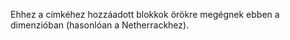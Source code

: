 Ehhez a címkéhez hozzáadott blokkok örökre megégnek ebben a dimenzióban (hasonlóan a Netherrackhez).